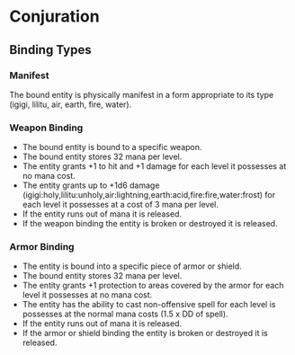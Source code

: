 # Conjuration

## Binding Types

### Manifest

The bound entity is physically manifest in a form appropriate to its type (igigi, lilitu, air, earth, fire, water).

### Weapon Binding

* The bound entity is bound to a specific weapon.
* The bound entity stores 32 mana per level.
* The entity grants +1 to hit and +1 damage for each level it possesses at no mana cost.
* The entity grants up to +1d6 damage (igigi:holy,lilitu:unholy,air:lightning,earth:acid,fire:fire,water:frost) for each level it possesses at a cost of 3 mana per level.
* If the entity runs out of mana it is released.
* If the weapon binding the entity is broken or destroyed it is released.

### Armor Binding

* The entity is bound into a specific piece of armor or shield.
* The bound entity stores 32 mana per level.
* The entity grants +1 protection to areas covered by the armor for each level it possesses at no mana cost.
* The entity has the ability to cast non-offensive spell for each level is possesses at the normal mana costs (1.5 x DD of spell).
* If the entity runs out of mana it is released.
* If the armor or shield binding the entity is broken or destroyed it is released. 
